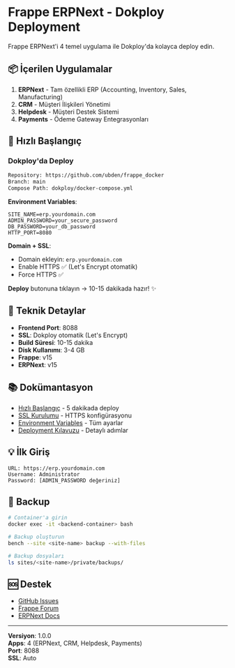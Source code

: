 # Frappe ERPNext - Dokploy Deployment

Frappe ERPNext'i 4 temel uygulama ile Dokploy'da kolayca deploy edin.

## 📦 İçerilen Uygulamalar

1. **ERPNext** - Tam özellikli ERP (Accounting, Inventory, Sales, Manufacturing)
2. **CRM** - Müşteri İlişkileri Yönetimi
3. **Helpdesk** - Müşteri Destek Sistemi
4. **Payments** - Ödeme Gateway Entegrasyonları

## 🚀 Hızlı Başlangıç

### Dokploy'da Deploy

```bash
Repository: https://github.com/ubden/frappe_docker
Branch: main
Compose Path: dokploy/docker-compose.yml
```

**Environment Variables**:
```env
SITE_NAME=erp.yourdomain.com
ADMIN_PASSWORD=your_secure_password
DB_PASSWORD=your_db_password
HTTP_PORT=8080
```

**Domain + SSL**:
- Domain ekleyin: `erp.yourdomain.com`
- Enable HTTPS ✅ (Let's Encrypt otomatik)
- Force HTTPS ✅

**Deploy** butonuna tıklayın → 10-15 dakikada hazır! ✨

## 🔧 Teknik Detaylar

- **Frontend Port**: 8088
- **SSL**: Dokploy otomatik (Let's Encrypt)
- **Build Süresi**: 10-15 dakika
- **Disk Kullanımı**: 3-4 GB
- **Frappe**: v15
- **ERPNext**: v15

## 📚 Dokümantasyon

- [Hızlı Başlangıç](QUICKSTART.md) - 5 dakikada deploy
- [SSL Kurulumu](SSL_SETUP.md) - HTTPS konfigürasyonu
- [Environment Variables](ENV_VARIABLES.md) - Tüm ayarlar
- [Deployment Kılavuzu](DEPLOYMENT.md) - Detaylı adımlar

## 💡 İlk Giriş

```
URL: https://erp.yourdomain.com
Username: Administrator
Password: [ADMIN_PASSWORD değeriniz]
```

## 🔄 Backup

```bash
# Container'a girin
docker exec -it <backend-container> bash

# Backup oluşturun
bench --site <site-name> backup --with-files

# Backup dosyaları
ls sites/<site-name>/private/backups/
```

## 🆘 Destek

- [GitHub Issues](https://github.com/ubden/frappe_docker/issues)
- [Frappe Forum](https://discuss.frappe.io)
- [ERPNext Docs](https://docs.erpnext.com)

---

**Versiyon**: 1.0.0  
**Apps**: 4 (ERPNext, CRM, Helpdesk, Payments)  
**Port**: 8088  
**SSL**: Auto
